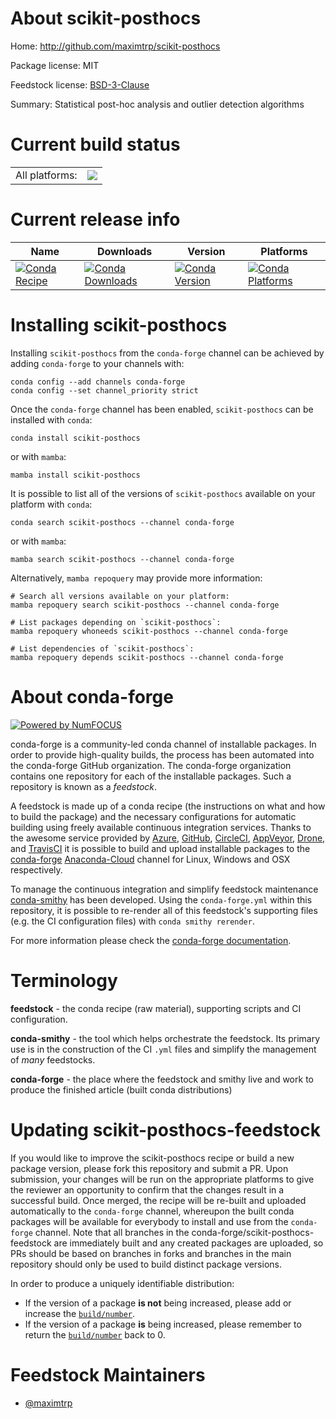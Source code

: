 About scikit-posthocs
=====================

Home: http://github.com/maximtrp/scikit-posthocs

Package license: MIT

Feedstock license: [BSD-3-Clause](https://github.com/conda-forge/scikit-posthocs-feedstock/blob/main/LICENSE.txt)

Summary: Statistical post-hoc analysis and outlier detection algorithms

Current build status
====================


<table><tr><td>All platforms:</td>
    <td>
      <a href="https://dev.azure.com/conda-forge/feedstock-builds/_build/latest?definitionId=10920&branchName=main">
        <img src="https://dev.azure.com/conda-forge/feedstock-builds/_apis/build/status/scikit-posthocs-feedstock?branchName=main">
      </a>
    </td>
  </tr>
</table>

Current release info
====================

| Name | Downloads | Version | Platforms |
| --- | --- | --- | --- |
| [![Conda Recipe](https://img.shields.io/badge/recipe-scikit--posthocs-green.svg)](https://anaconda.org/conda-forge/scikit-posthocs) | [![Conda Downloads](https://img.shields.io/conda/dn/conda-forge/scikit-posthocs.svg)](https://anaconda.org/conda-forge/scikit-posthocs) | [![Conda Version](https://img.shields.io/conda/vn/conda-forge/scikit-posthocs.svg)](https://anaconda.org/conda-forge/scikit-posthocs) | [![Conda Platforms](https://img.shields.io/conda/pn/conda-forge/scikit-posthocs.svg)](https://anaconda.org/conda-forge/scikit-posthocs) |

Installing scikit-posthocs
==========================

Installing `scikit-posthocs` from the `conda-forge` channel can be achieved by adding `conda-forge` to your channels with:

```
conda config --add channels conda-forge
conda config --set channel_priority strict
```

Once the `conda-forge` channel has been enabled, `scikit-posthocs` can be installed with `conda`:

```
conda install scikit-posthocs
```

or with `mamba`:

```
mamba install scikit-posthocs
```

It is possible to list all of the versions of `scikit-posthocs` available on your platform with `conda`:

```
conda search scikit-posthocs --channel conda-forge
```

or with `mamba`:

```
mamba search scikit-posthocs --channel conda-forge
```

Alternatively, `mamba repoquery` may provide more information:

```
# Search all versions available on your platform:
mamba repoquery search scikit-posthocs --channel conda-forge

# List packages depending on `scikit-posthocs`:
mamba repoquery whoneeds scikit-posthocs --channel conda-forge

# List dependencies of `scikit-posthocs`:
mamba repoquery depends scikit-posthocs --channel conda-forge
```


About conda-forge
=================

[![Powered by
NumFOCUS](https://img.shields.io/badge/powered%20by-NumFOCUS-orange.svg?style=flat&colorA=E1523D&colorB=007D8A)](https://numfocus.org)

conda-forge is a community-led conda channel of installable packages.
In order to provide high-quality builds, the process has been automated into the
conda-forge GitHub organization. The conda-forge organization contains one repository
for each of the installable packages. Such a repository is known as a *feedstock*.

A feedstock is made up of a conda recipe (the instructions on what and how to build
the package) and the necessary configurations for automatic building using freely
available continuous integration services. Thanks to the awesome service provided by
[Azure](https://azure.microsoft.com/en-us/services/devops/), [GitHub](https://github.com/),
[CircleCI](https://circleci.com/), [AppVeyor](https://www.appveyor.com/),
[Drone](https://cloud.drone.io/welcome), and [TravisCI](https://travis-ci.com/)
it is possible to build and upload installable packages to the
[conda-forge](https://anaconda.org/conda-forge) [Anaconda-Cloud](https://anaconda.org/)
channel for Linux, Windows and OSX respectively.

To manage the continuous integration and simplify feedstock maintenance
[conda-smithy](https://github.com/conda-forge/conda-smithy) has been developed.
Using the ``conda-forge.yml`` within this repository, it is possible to re-render all of
this feedstock's supporting files (e.g. the CI configuration files) with ``conda smithy rerender``.

For more information please check the [conda-forge documentation](https://conda-forge.org/docs/).

Terminology
===========

**feedstock** - the conda recipe (raw material), supporting scripts and CI configuration.

**conda-smithy** - the tool which helps orchestrate the feedstock.
                   Its primary use is in the construction of the CI ``.yml`` files
                   and simplify the management of *many* feedstocks.

**conda-forge** - the place where the feedstock and smithy live and work to
                  produce the finished article (built conda distributions)


Updating scikit-posthocs-feedstock
==================================

If you would like to improve the scikit-posthocs recipe or build a new
package version, please fork this repository and submit a PR. Upon submission,
your changes will be run on the appropriate platforms to give the reviewer an
opportunity to confirm that the changes result in a successful build. Once
merged, the recipe will be re-built and uploaded automatically to the
`conda-forge` channel, whereupon the built conda packages will be available for
everybody to install and use from the `conda-forge` channel.
Note that all branches in the conda-forge/scikit-posthocs-feedstock are
immediately built and any created packages are uploaded, so PRs should be based
on branches in forks and branches in the main repository should only be used to
build distinct package versions.

In order to produce a uniquely identifiable distribution:
 * If the version of a package **is not** being increased, please add or increase
   the [``build/number``](https://docs.conda.io/projects/conda-build/en/latest/resources/define-metadata.html#build-number-and-string).
 * If the version of a package **is** being increased, please remember to return
   the [``build/number``](https://docs.conda.io/projects/conda-build/en/latest/resources/define-metadata.html#build-number-and-string)
   back to 0.

Feedstock Maintainers
=====================

* [@maximtrp](https://github.com/maximtrp/)

